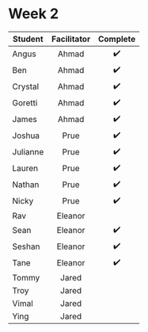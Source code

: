 # Week 2

| Student | Facilitator | Complete |
| ------- | :---------: | :------: |
| Angus |   Ahmad        |       ✔️   |
| Ben |       Ahmad         |    ✔️      |
| Crystal |  Ahmad               |  ✔️        |
| Goretti |  Ahmad            |     ✔️     |
| James |     Ahmad          |      ✔️    |
| Joshua |    Prue            |    ✔️      |
| Julianne |  Prue             |   ✔️       |
| Lauren |    Prue            |   ✔️   |
| Nathan |    Prue            |   ✔️   |
| Nicky |     Prue           |  ✔️    |
| Rav |       Eleanor         |       |
| Sean |      Eleanor          |✔️       |
| Seshan |  Eleanor              |✔️       |
| Tane |     Eleanor           |✔️       |
| Tommy |     Jared           |     |
| Troy |      Jared          |     |
| Vimal |     Jared           |     |
| Ying |      Jared          |     |

<!-- ✔️ or ❌ -->
